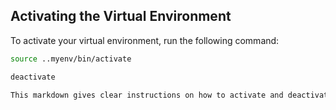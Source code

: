 ## Activating the Virtual Environment

To activate your virtual environment, run the following command:

```bash
source ..myenv/bin/activate

deactivate

This markdown gives clear instructions on how to activate and deactivate a virtual environment. GUI will be added soon.